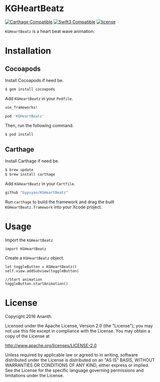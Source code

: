 # KGHeartBeatz

[![Carthage Compatible](https://img.shields.io/badge/Carthage-compatible-4BC51D.svg?style=flat)](https://github.com/Carthage/Carthage)
[![Swift3 Compatible](https://img.shields.io/badge/KGHeartBeatz-Swift3-brightgreen.svg)](https://img.shields.io/badge/KGHeartBeatz-Swift3-brightgreen.svg)
[![license](https://img.shields.io/github/license/Gypsyan/KGHeartBeatz.svg)]()

`KGHeartBeatz` is a heart beat wave animation.


# Installation

## Cocoapods

Install Cocoapods if need be.

```bash
$ gem install cocoapods
```

Add `KGHeartBeatz` in your `Podfile`.

```ruby
use_frameworks!

pod 'KGHeartBeatz'
```

Then, run the following command.

```bash
$ pod install
```
## Carthage

Install Carthage if need be.

```bash
$ brew update
$ brew install carthage
```

Add `KGHeartBeatz` in your `Cartfile`.

```ruby
github "Gypsyan/KGHeartBeatz"
```

Run `carthage` to build the framework and drag the built `KGHeartBeatz.framework` into your Xcode project.

# Usage

Import the `KGHeartBeatz`
```
import KGHeartBeatz
```

Create a `KGHeartBeatz` object.

  ```
  let toggleButton = KGHeartBeatz()
  self.view.addSubview(toggleButton)

  //Start animation
  toggleButton.startAnimation()
  ```

# License

Copyright 2016 Ananth.

Licensed under the Apache License, Version 2.0 (the "License"); you may not use this file except in compliance with the License. You may obtain a copy of the License at

http://www.apache.org/licenses/LICENSE-2.0

Unless required by applicable law or agreed to in writing, software distributed under the License is distributed on an "AS IS" BASIS, WITHOUT WARRANTIES OR CONDITIONS OF ANY KIND, either express or implied. See the License for the specific language governing permissions and limitations under the License.
